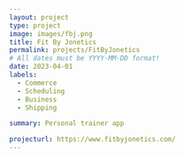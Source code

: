 ```yaml
---
layout: project
type: project
image: images/fbj.png
title: Fit By Jonetics
permalink: projects/FitByJonetics
# All dates must be YYYY-MM-DD format!
date: 2023-04-01
labels:
  - Commerce
  - Scheduling
  - Business
  - Shipping

summary: Personal trainer app

projecturl: https://www.fitbyjonetics.com/
---
```

